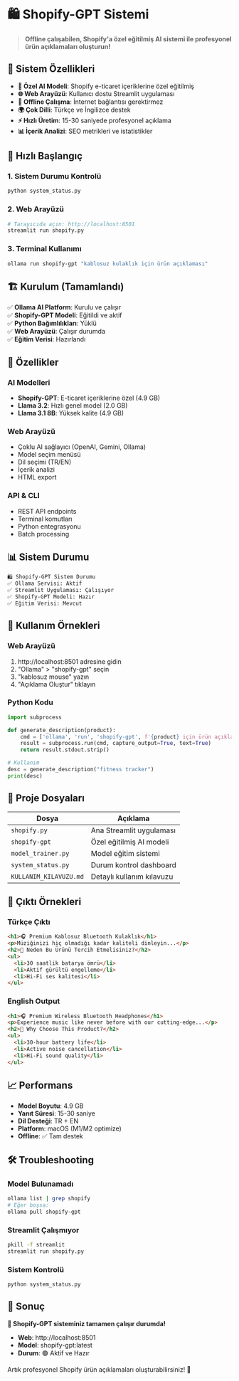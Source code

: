 # 🛍️ Shopify-GPT Sistemi

> **Offline çalışabilen, Shopify'a özel eğitilmiş AI sistemi ile profesyonel ürün açıklamaları oluşturun!**

## 🎯 Sistem Özellikleri

- **🤖 Özel AI Modeli**: Shopify e-ticaret içeriklerine özel eğitilmiş
- **🌐 Web Arayüzü**: Kullanıcı dostu Streamlit uygulaması
- **📱 Offline Çalışma**: İnternet bağlantısı gerektirmez
- **🌍 Çok Dilli**: Türkçe ve İngilizce destek
- **⚡ Hızlı Üretim**: 15-30 saniyede profesyonel açıklama
- **📊 İçerik Analizi**: SEO metrikleri ve istatistikler

## 🚀 Hızlı Başlangıç

### 1. Sistem Durumu Kontrolü
```bash
python system_status.py
```

### 2. Web Arayüzü
```bash
# Tarayıcıda açın: http://localhost:8501
streamlit run shopify.py
```

### 3. Terminal Kullanımı
```bash
ollama run shopify-gpt "kablosuz kulaklık için ürün açıklaması"
```

## 🏗️ Kurulum (Tamamlandı)

✅ **Ollama AI Platform**: Kurulu ve çalışır  
✅ **Shopify-GPT Modeli**: Eğitildi ve aktif  
✅ **Python Bağımlılıkları**: Yüklü  
✅ **Web Arayüzü**: Çalışır durumda  
✅ **Eğitim Verisi**: Hazırlandı  

## 🎨 Özellikler

### AI Modelleri
- **Shopify-GPT**: E-ticaret içeriklerine özel (4.9 GB)
- **Llama 3.2**: Hızlı genel model (2.0 GB)  
- **Llama 3.1 8B**: Yüksek kalite (4.9 GB)

### Web Arayüzü
- Çoklu AI sağlayıcı (OpenAI, Gemini, Ollama)
- Model seçim menüsü
- Dil seçimi (TR/EN)
- İçerik analizi
- HTML export

### API & CLI
- REST API endpoints
- Terminal komutları
- Python entegrasyonu
- Batch processing

## 📊 Sistem Durumu

```bash
🛍️ Shopify-GPT Sistem Durumu
✅ Ollama Servisi: Aktif
✅ Streamlit Uygulaması: Çalışıyor  
✅ Shopify-GPT Modeli: Hazır
✅ Eğitim Verisi: Mevcut
```

## 🔧 Kullanım Örnekleri

### Web Arayüzü
1. http://localhost:8501 adresine gidin
2. "Ollama" > "shopify-gpt" seçin
3. "kablosuz mouse" yazın
4. "Açıklama Oluştur" tıklayın

### Python Kodu
```python
import subprocess

def generate_description(product):
    cmd = ['ollama', 'run', 'shopify-gpt', f'{product} için ürün açıklaması']
    result = subprocess.run(cmd, capture_output=True, text=True)
    return result.stdout.strip()

# Kullanım
desc = generate_description("fitness tracker")
print(desc)
```

## 📁 Proje Dosyaları

| Dosya | Açıklama |
|-------|----------|
| `shopify.py` | Ana Streamlit uygulaması |
| `shopify-gpt` | Özel eğitilmiş AI modeli |
| `model_trainer.py` | Model eğitim sistemi |
| `system_status.py` | Durum kontrol dashboard |
| `KULLANIM_KILAVUZU.md` | Detaylı kullanım kılavuzu |

## 🎯 Çıktı Örnekleri

### Türkçe Çıktı
```html
<h1>🎧 Premium Kablosuz Bluetooth Kulaklık</h1>
<p>Müziğinizi hiç olmadığı kadar kaliteli dinleyin...</p>
<h2>🎯 Neden Bu Ürünü Tercih Etmelisiniz?</h2>
<ul>
  <li>30 saatlik batarya ömrü</li>
  <li>Aktif gürültü engelleme</li>
  <li>Hi-Fi ses kalitesi</li>
</ul>
```

### English Output  
```html
<h1>🎧 Premium Wireless Bluetooth Headphones</h1>
<p>Experience music like never before with our cutting-edge...</p>
<h2>🎯 Why Choose This Product?</h2>
<ul>
  <li>30-hour battery life</li>
  <li>Active noise cancellation</li>
  <li>Hi-Fi sound quality</li>
</ul>
```

## 📈 Performans

- **Model Boyutu**: 4.9 GB
- **Yanıt Süresi**: 15-30 saniye
- **Dil Desteği**: TR + EN
- **Platform**: macOS (M1/M2 optimize)
- **Offline**: ✅ Tam destek

## 🛠️ Troubleshooting

### Model Bulunamadı
```bash
ollama list | grep shopify
# Eğer boşsa:
ollama pull shopify-gpt
```

### Streamlit Çalışmıyor
```bash
pkill -f streamlit
streamlit run shopify.py
```

### Sistem Kontrolü
```bash
python system_status.py
```

## 🎊 Sonuç

**🎉 Shopify-GPT sisteminiz tamamen çalışır durumda!**

- **Web**: http://localhost:8501
- **Model**: shopify-gpt:latest  
- **Durum**: 🟢 Aktif ve Hazır

Artık profesyonel Shopify ürün açıklamaları oluşturabilirsiniz! 🚀
